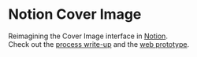 # Notion Cover Image
Reimagining the Cover Image interface in <a href="http://www.notion.so" target="_blank">Notion</a>.\
Check out the <a href="https://www.notion.so/trive/Notion-Design-Exercise-3d286fd123ed425da5e1ea676b361715" target="_blank">process write-up</a> and the <a href="http://trive.github.io/notion-cover-image" target="_blank">web prototype</a>.